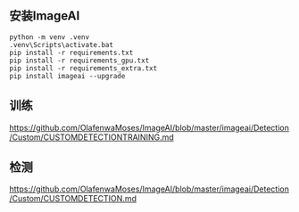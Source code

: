 ## 安装ImageAI
```
python -m venv .venv
.venv\Scripts\activate.bat
pip install -r requirements.txt
pip install -r requirements_gpu.txt
pip install -r requirements_extra.txt
pip install imageai --upgrade
```

## 训练

https://github.com/OlafenwaMoses/ImageAI/blob/master/imageai/Detection/Custom/CUSTOMDETECTIONTRAINING.md

## 检测

https://github.com/OlafenwaMoses/ImageAI/blob/master/imageai/Detection/Custom/CUSTOMDETECTION.md